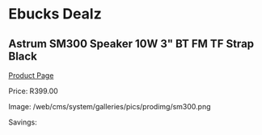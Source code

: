 
# Ebucks Dealz
## Astrum SM300 Speaker 10W 3" BT FM TF Strap Black
[Product Page](https://www.ebucks.com/web/shop/productSelected.do?prodId=1227761874&catId=1207273786)

Price: R399.00

Image: /web/cms/system/galleries/pics/prodimg/sm300.png

Savings: 


	